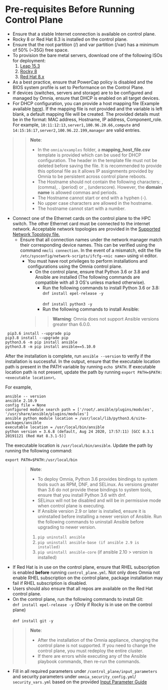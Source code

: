 # Pre-requisites Before Running Control Plane
* Ensure that a stable Internet connection is available on control plane.
* Rocky 8 or Red Hat 8.3 is installed on the control plane.
* Ensure that the root partition (/) and var partition (/var) has a minimum of 50% (~35G) free space. 
* To provision the bare metal servers, download one of the following ISOs for deployment:
    1. [Leap 15.3](https://get.opensuse.org/leap/)
    2. [Rocky 8](https://rockylinux.org/)
    3. [Red Hat 8.x](https://www.redhat.com/en/enterprise-linux-8)
* As a best practice, ensure that PowerCap policy is disabled and the BIOS system profile is set to Performance on the Control Plane.
* If devices (switches, servers and storage) are to be configured and managed by Omnia, ensure that DHCP is enabled on all target devices.
* For DHCP configuration, you can provide a host mapping file (Example available [here](../../examples/host_mapping_file_os_provisioning.csv)). If the mapping file is not provided and the variable is left blank, a default mapping file will be created. The provided details must be in the format: MAC address, Hostname, IP address, Component_role. For example, `10:11:12:13,server1,100.96.20.66,compute` and  `14:15:16:17,server2,100.96.22.199,manager` are valid entries.  
>> **Note**:  
>>  * In the `omnia/examples` folder, a **mapping_host_file.csv** template is provided which can be used for DHCP configuration. The header in the template file must not be deleted before saving the file. It is recommended to provide this optional file as it allows IP assignments provided by Omnia to be persistent across control plane reboots.  
>>	* The Hostname should not contain the following characters: , (comma), \. (period) or _ (underscore). However, the **domain name** is allowed commas and periods. 
>>	* The Hostname cannot start or end with a hyphen (-).
>>	* No upper case characters are allowed in the hostname.
>>	* The hostname cannot start with a number.
* Connect one of the Ethernet cards on the control plane to the HPC switch. The other Ethernet card must be connected to the internet network. Acceptable network topologies are provided in the [Supported Network Topology file.](../EXAMPLE_SYSTEM_DESIGNS.md)
  * Ensure that all connection names under the network manager match their corresponding device names. This can be verified using the command `nmcli connection`. In the event of a mismatch, edit the file `/etc/sysconfig/network-scripts/ifcfg-<nic name>` using vi editor.
    * You must have root privileges to perform installations and configurations using the Omnia control plane.
      * On the control plane, ensure that Python 3.6 or 3.8 and Ansible are installed (The following commands are compatible with all 3 OS's unless marked otherwise).  
          * Run the following commands to install Python 3.6 or 3.8:  
            `dnf install epel-release -y` <br><br> `dnf install python3 -y`
          * Run the following commands to install Ansible:
      >> **Warning**: Omnia does not support Ansible versions greater than 6.0.0.
           
` pip3.6 install --upgrade pip`  <br>
`pip3.8 install --upgrade pip`   <br>
`python3.6 -m pip install ansible`  <br>
`python3.8 -m pip install ansible==5.10.0` <br>
  
          
  After the installation is complete, run `ansible --version` to verify if the installation is successful. In the output, ensure that the executable location path is present in the PATH variable by running `echo $PATH`.
  If executable location path is not present, update the path by running `export PATH=$PATH:<executable location>\`.  
	
For example,  

`ansible -- version` <br>
`ansible 2.10.9` <br>
`config file = None` <br>
`configured module search path = ['/root/.ansible/plugins/modules', '/usr/share/ansible/plugins/modules']` <br>
`ansible python module location = /usr/local/lib/python3.6/site-packages/ansible` <br>
`executable location = /usr/local/bin/ansible` <br>
`python version = 3.6.8 (default, Aug 24 2020, 17:57:11) [GCC 8.3.1 20191121 (Red Hat 8.3.1-5)]` <br>

The executable location is `/usr/local/bin/ansible`. Update the path by running the following command: <br>

`export PATH=$PATH:/usr/local/bin`
	
>>**Note**:
>> * To deploy Omnia, Python 3.6 provides bindings to system tools such as RPM, DNF, and SELinux. As versions greater than 3.6 do not provide these bindings to system tools, ensure that you install Python 3.6 with dnf.  
>> * SELinux will not be disabled and will be in permissive mode when control plane is executing.
>> * If Ansible version 2.9 or later is installed, ensure it is uninstalled before installing a newer version of Ansible. Run the following commands to uninstall Ansible before upgrading to newer version.
>> 1. `pip uninstall ansible`
>> 2. `pip uninstall ansible-base (if ansible 2.9 is installed)`
>> 3. `pip uninstall ansible-core` (if ansible 2.10 > version is installed)

* If Red Hat is in use on the control plane, ensure that RHEL subscription is enabled **before** running `control_plane.yml`. Not only does Omnia not enable RHEL subscription on the control plane, package installation may fail if RHEL subscription is disabled.
* Users should also ensure that all repos are available on the Red Hat control plane. 
* On the control plane, run the following commands to install Git: <br>
  `dnf install epel-release -y` (Only if Rocky is in use on the control plane) <br><br> `dnf install git -y`

>> **Note**:
>> * After the installation of the Omnia appliance, changing the control plane is not supported. If you need to change the control plane, you must redeploy the entire cluster.
>> * If there are errors while executing any of the Ansible playbook commands, then re-run the commands.  

* Fill in all required parameters under `/control_plane/input_parameters` and security parameters under `omnia_security_config.yml`/ `security_vars.yml` based on the provided [Input Parameter Guide](../Input_Parameter_Guide)
